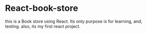 # React-book-store
this is a Book store using React. Its only purpose is for learning, and, testing. also, its my first react project.
